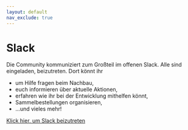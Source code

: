 ```yaml
---
layout: default
nav_exclude: true
---
```


# Slack

Die Community kommuniziert zum Großteil im offenen Slack. Alle sind eingeladen, beizutreten. Dort könnt ihr

* um Hilfe fragen beim Nachbau,
* euch informieren über aktuelle Aktionen,
* erfahren wie ihr bei der Entwicklung mithelfen könnt,
* Sammelbestellungen organisieren,
* ...und vieles mehr!

[Klick hier, um Slack beizutreten](https://openbikesensor.slack.com/join/shared_invite/zt-bxxr3taf-bD1UZqSmgFIy63qAm0MQXwslack)

